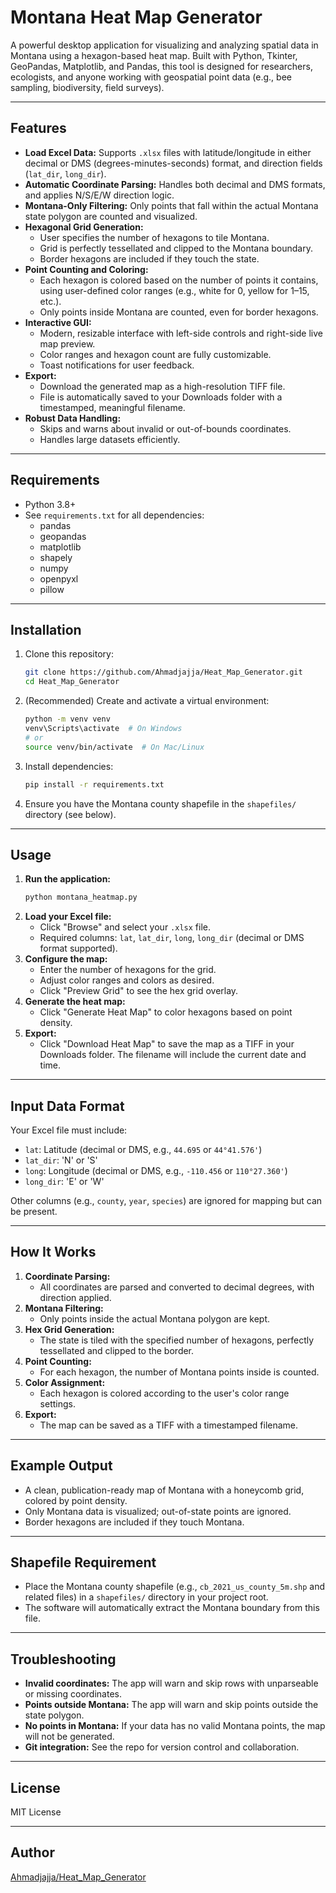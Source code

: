 # Montana Heat Map Generator

A powerful desktop application for visualizing and analyzing spatial data in Montana using a hexagon-based heat map. Built with Python, Tkinter, GeoPandas, Matplotlib, and Pandas, this tool is designed for researchers, ecologists, and anyone working with geospatial point data (e.g., bee sampling, biodiversity, field surveys).

---

## Features

- **Load Excel Data:** Supports `.xlsx` files with latitude/longitude in either decimal or DMS (degrees-minutes-seconds) format, and direction fields (`lat_dir`, `long_dir`).
- **Automatic Coordinate Parsing:** Handles both decimal and DMS formats, and applies N/S/E/W direction logic.
- **Montana-Only Filtering:** Only points that fall within the actual Montana state polygon are counted and visualized.
- **Hexagonal Grid Generation:**
  - User specifies the number of hexagons to tile Montana.
  - Grid is perfectly tessellated and clipped to the Montana boundary.
  - Border hexagons are included if they touch the state.
- **Point Counting and Coloring:**
  - Each hexagon is colored based on the number of points it contains, using user-defined color ranges (e.g., white for 0, yellow for 1–15, etc.).
  - Only points inside Montana are counted, even for border hexagons.
- **Interactive GUI:**
  - Modern, resizable interface with left-side controls and right-side live map preview.
  - Color ranges and hexagon count are fully customizable.
  - Toast notifications for user feedback.
- **Export:**
  - Download the generated map as a high-resolution TIFF file.
  - File is automatically saved to your Downloads folder with a timestamped, meaningful filename.
- **Robust Data Handling:**
  - Skips and warns about invalid or out-of-bounds coordinates.
  - Handles large datasets efficiently.

---

## Requirements

- Python 3.8+
- See `requirements.txt` for all dependencies:
  - pandas
  - geopandas
  - matplotlib
  - shapely
  - numpy
  - openpyxl
  - pillow

---

## Installation

1. Clone this repository:
   ```bash
   git clone https://github.com/Ahmadjajja/Heat_Map_Generator.git
   cd Heat_Map_Generator
   ```
2. (Recommended) Create and activate a virtual environment:
   ```bash
   python -m venv venv
   venv\Scripts\activate  # On Windows
   # or
   source venv/bin/activate  # On Mac/Linux
   ```
3. Install dependencies:
   ```bash
   pip install -r requirements.txt
   ```
4. Ensure you have the Montana county shapefile in the `shapefiles/` directory (see below).

---

## Usage

1. **Run the application:**
   ```bash
   python montana_heatmap.py
   ```
2. **Load your Excel file:**
   - Click "Browse" and select your `.xlsx` file.
   - Required columns: `lat`, `lat_dir`, `long`, `long_dir` (decimal or DMS format supported).
3. **Configure the map:**
   - Enter the number of hexagons for the grid.
   - Adjust color ranges and colors as desired.
   - Click "Preview Grid" to see the hex grid overlay.
4. **Generate the heat map:**
   - Click "Generate Heat Map" to color hexagons based on point density.
5. **Export:**
   - Click "Download Heat Map" to save the map as a TIFF in your Downloads folder. The filename will include the current date and time.

---

## Input Data Format

Your Excel file must include:
- `lat`: Latitude (decimal or DMS, e.g., `44.695` or `44°41.576'`)
- `lat_dir`: 'N' or 'S'
- `long`: Longitude (decimal or DMS, e.g., `-110.456` or `110°27.360'`)
- `long_dir`: 'E' or 'W'

Other columns (e.g., `county`, `year`, `species`) are ignored for mapping but can be present.

---

## How It Works

1. **Coordinate Parsing:**
   - All coordinates are parsed and converted to decimal degrees, with direction applied.
2. **Montana Filtering:**
   - Only points inside the actual Montana polygon are kept.
3. **Hex Grid Generation:**
   - The state is tiled with the specified number of hexagons, perfectly tessellated and clipped to the border.
4. **Point Counting:**
   - For each hexagon, the number of Montana points inside is counted.
5. **Color Assignment:**
   - Each hexagon is colored according to the user's color range settings.
6. **Export:**
   - The map can be saved as a TIFF with a timestamped filename.

---

## Example Output

- A clean, publication-ready map of Montana with a honeycomb grid, colored by point density.
- Only Montana data is visualized; out-of-state points are ignored.
- Border hexagons are included if they touch Montana.

---

## Shapefile Requirement

- Place the Montana county shapefile (e.g., `cb_2021_us_county_5m.shp` and related files) in a `shapefiles/` directory in your project root.
- The software will automatically extract the Montana boundary from this file.

---

## Troubleshooting

- **Invalid coordinates:** The app will warn and skip rows with unparseable or missing coordinates.
- **Points outside Montana:** The app will warn and skip points outside the state polygon.
- **No points in Montana:** If your data has no valid Montana points, the map will not be generated.
- **Git integration:** See the repo for version control and collaboration.

---

## License

MIT License

---

## Author

[Ahmadjajja/Heat_Map_Generator](https://github.com/Ahmadjajja/Heat_Map_Generator) 